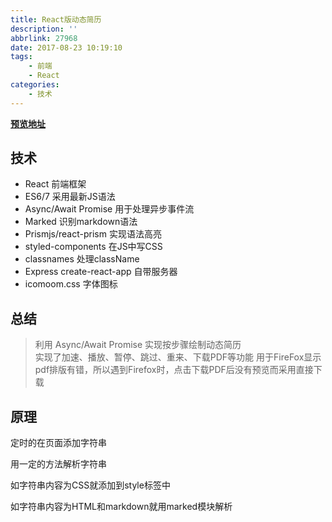 ```yaml
---
title: React版动态简历
description: ''
abbrlink: 27968
date: 2017-08-23 10:19:10
tags: 
    - 前端
    - React
categories:
    - 技术
---
```


**[预览地址](http://ldqblog.me/react-animating-resume/build/)**

## 技术

- React  前端框架
- ES6/7 采用最新JS语法
- Async/Await Promise 用于处理异步事件流
- Marked 识别markdown语法
- Prismjs/react-prism 实现语法高亮
- styled-components 在JS中写CSS
- classnames 处理className
- Express create-react-app 自带服务器
- icomoom.css 字体图标


## 总结
> 利用 Async/Await Promise 实现按步骤绘制动态简历  
> 实现了加速、播放、暂停、跳过、重来、下载PDF等功能
> 用于FireFox显示pdf排版有错，所以遇到Firefox时，点击下载PDF后没有预览而采用直接下载


## 原理

定时的在页面添加字符串

用一定的方法解析字符串

如字符串内容为CSS就添加到style标签中

如字符串内容为HTML和markdown就用marked模块解析






